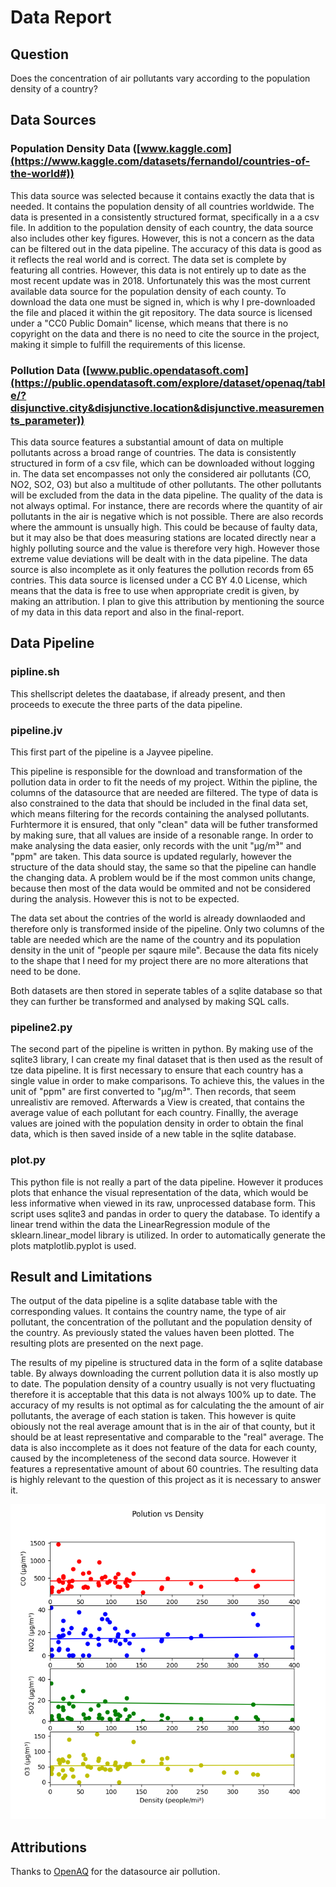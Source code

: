 # Data Report

## Question

Does the concentration of air pollutants vary according to the population density of a country?

## Data Sources

### Population Density Data ([www.kaggle.com](https://www.kaggle.com/datasets/fernandol/countries-of-the-world#))

This data source was selected because it contains exactly the data that is needed. It contains the population density of all countries worldwide. The data is presented in a consistently structured format, specifically in a a csv file. In addition to the population density of each country, the data source also includes other key figures. However, this is not a concern as the data can be filtered out in the data pipeline. The accuracy of this data is good as it reflects the real world and is correct. The data set is complete by featuring all contries. However, this data is not entirely up to date as the most recent update was in 2018. Unfortunately this was the most current available data source for the population density of each county. To download the data one must be signed in, which is why I pre-downloaded the file and placed it within the git repository. The data source is licensed under a "CC0 Public Domain" license, which means that there is no copyright on the data and there is no need to cite the source in the project, making it simple to fulfill the requirements of this license.

### Pollution Data ([www.public.opendatasoft.com](https://public.opendatasoft.com/explore/dataset/openaq/table/?disjunctive.city&disjunctive.location&disjunctive.measurements_parameter))

This data source features a substantial amount of data on multiple pollutants across a broad range of countries. The data is consistently structured in form of a csv file, which can be downloaded without logging in. The data set encompasses not only the considered air pollutants (CO, NO2, SO2, O3) but also a multitude of other pollutants. The other pollutants will be excluded from the data in the data pipeline. The quality of the data is not always optimal. For instance, there are records where the quantity of air pollutants in the air is negative which is not possible. There are also records where the ammount is unsually high. This could be because of faulty data, but it may also be that does measuring stations are located directly near a highly polluting source and the value is therefore very high. However those extreme value deviations will be dealt with in the data pipeline. The data source is also incomplete as it only features the pollution records from 65 contries. This data source is licensed under a CC BY 4.0 License, which means that the data is free to use when appropriate credit is given, by making an attribution. I plan to give this attribution by mentioning the source of my data in this data report and also in the final-report. 

## Data Pipeline
### pipline.sh

This shellscript deletes the daatabase, if already present, and then proceeds to execute the three parts of the data pipeline.

### pipeline.jv

This first part of the pipeline is a Jayvee pipeline. 

This pipeline is responsible for the download and transformation of the pollution data in order to fit the needs of my project. Within the pipline, the columns of the datasource that are needed are filtered. The type of data is also constrained to the data that should be included in the final data set, which means filtering for the records containing the analysed pollutants. Furhtermore it is ensured, that only "clean" data will be futher transformed by making sure, that all values are inside of a resonable range. In order to make analysing the data easier, only records with the unit "µg/m³" and "ppm" are taken. This data source is updated regularly, however the structure of the data should stay, the same so that the pipeline can handle the changing data. A problem would be if the most common units change, because then most of the data would be ommited and not be considered during the analysis. However this is not to be expected.

The data set about the contries of the world is already downlaoded and therefore only is transformed inside of the pipeline. Only two columns of the table are needed which are the name of the country and its population density in the unit of "people per sqaure mile". Because the data fits nicely to the shape that I need for my project there are no more alterations that need to be done. 

Both datasets are then stored in seperate tables of a sqlite database so that they can further be transformed and analysed by making SQL calls.

### pipeline2.py

The second part of the pipeline is written in python. By making use of the sqlite3 library, I can create my final dataset that is then used as the result of tze data pipeline. It is first necessary to ensure that each country has a single value in order to make comparisons. To achieve this, the values in the unit of "ppm" are first converted to "µg/m³". Then records, that seem unrealistiv are removed. Afterwards a View is created, that contains the average value of each pollutant for each country. Finallly, the average values are joined with the population density in order to obtain the final data, which is then saved inside of a new table in the sqlite database. 

### plot.py

This python file is not really a part of the data pipeline. However it produces plots that enhance the visual representation of the data, which would be less informative when viewed in its raw, unprocessed database form.  This script uses sqlite3 and pandas in order to query the database. To identify a linear trend within the data the LinearRegression module of the sklearn.linear_model library is utilized. In order to automatically generate the plots matplotlib.pyplot is used.

## Result and Limitations

The output of the data pipeline is a sqlite database table with the corresponding values. It contains the country name, the type of air pollutant, the concentration of the pollutant and the population density of the country. As previously stated the values haven been plotted. The resulting plots are presented on the next page.

The results of my pipeline is structured data in the form of a sqlite database table. By always downloading the current pollution data it is also mostly up to date. The population density of a country usually is not very fluctuating therefore it is acceptable that this data is not always 100% up to date. The accuracy of my results is not optimal as for calculating the the amount of air pollutants,  the average of each station is taken. This however is quite obiously not the real average amount that is in the air of that county, but it should be at least representative and comparable to the "real" average. The data is also inccomplete as it does not feature of the data for each county, caused by the incompleteness of the second data source. However it features a representative amount of about 60 countries. The resulting data is highly relevant to the question of this project as it is necessary to answer it. 

![plots](./project/Plots/PolutionVsDensity.png)


## Attributions

Thanks to [OpenAQ](https://public.opendatasoft.com/explore/dataset/openaq/information/) for the datasource air pollution.

